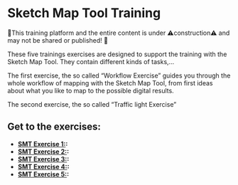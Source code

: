 # Sketch Map Tool Training
🚧This training platform and the entire content is under ⚠️construction⚠️ and may not be shared or published! 🚧

These five trainings exercises are designed to support the training with the Sketch Map Tool. They contain different kinds of tasks,… 

The first exercise, the so called “Workflow Exercise” guides you through the whole workflow of mapping with the Sketch Map Tool, from first ideas about what you like to map to the possible digital results.

The second exercise, the so called “Traffic light Exercise”



## Get to the exercises:

* __[SMT Exercise 1:](/content/Mobile_Data_collection/en_SMT_ex1_.md):__ 
* __[SMT Exercise 2:](/content/Mobile_Data_collection/en_SMT_ex2_.md):__ 
* __[SMT Exercise 3:](/content/Mobile_Data_collection/en_SMT_ex3_.md):__ 
* __[SMT Exercise 4:](/content/Mobile_Data_collection/en_SMT_ex4_.md):__
* __[SMT Exercise 5:](/content/Mobile_Data_collection/en_SMT_ex5_.md):__ 
